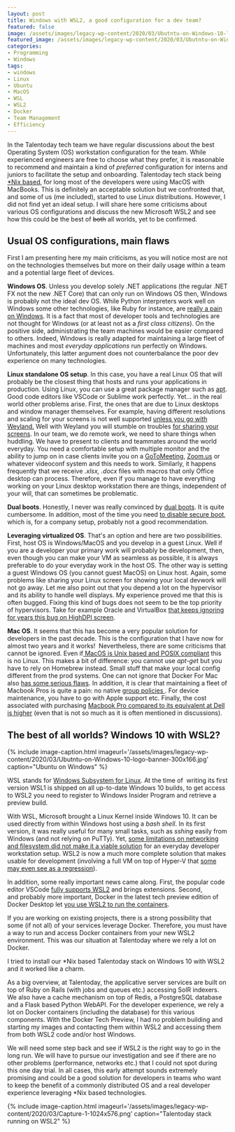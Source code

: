 ```yaml
---
layout: post
title: Windows with WSL2, a good configuration for a dev team?
featured: false
image: /assets/images/legacy-wp-content/2020/03/Ubutntu-on-Windows-10-logo-banner2.jpg
featured_image: /assets/images/legacy-wp-content/2020/03/Ubutntu-on-Windows-10-logo-banner2.jpg
categories:
- Programming
- Windows
tags:
- windows
- Linux
- Ubuntu
- MacOS
- WSL
- WSL2
- Docker
- Team Management
- Efficiency
---
```

In the Talentoday tech team we have regular discussions about the best Operating System (OS) workstation configuration for the team. While experienced engineers are free to choose what they prefer, it is reasonable to recommend and maintain a kind of <em>preferred</em> configuration for interns and juniors to facilitate the setup and onboarding. Talentoday tech stack being <a href="https://stackoverflow.com/questions/4715374/what-is-the-meaning-of-nix">*Nix based</a>, for long most of the developers were using MacOS with MacBooks. This is definitely an acceptable solution but we confronted that, and some of us (me included), started to use Linux distributions. However, I did not&nbsp;find yet an ideal setup. I will&nbsp;share here&nbsp;some criticisms about various OS configurations and discuss the new Microsoft WSL2 and see how this could be the best of <del>both</del> all worlds, yet to be confirmed.

<h2>Usual OS configurations, main flaws</h2>
First I am presenting here my main criticisms, as you will notice most are not on the technologies themselves but more on their daily usage within a team and a potential large fleet of devices.

<strong>Windows OS</strong>. Unless you&nbsp;develop solely .NET applications (the regular .NET FX not the new .NET Core) that can only run on Windows OS then, Windows is probably not the ideal dev OS. While Python interpreters work well on Windows some other technologies, like Ruby for instance, are <a href="https://www.reddit.com/r/ruby/comments/e1e1kh/not_able_to_install_rubydevkit_2651_64_on_windows/">really a pain on Windows</a>.&nbsp;It is a fact that most of developer tools and technologies are not thought for Windows (or at least not as a <em>first class citizens</em>). On the positive side, administrating the team machines would be easier compared to others. Indeed, Windows is really adapted for maintaining a large fleet of machines and most <em>everyday applications</em> run perfectly on Windows. Unfortunately, this latter argument does not counterbalance the poor dev experience on many technologies.

<strong>Linux standalone OS setup</strong>. In this case, you have a real Linux OS that will probably be the closest thing that hosts and runs your applications in production. Using Linux, you can use a great package manager such as <a href="https://en.wikipedia.org/wiki/APT_(software)">apt</a>. Good code editors like VSCode or Sublime work perfectly. Yet... in the real world other problems arise. First, the ones that are due to Linux desktops and window manager themselves. For example, having different resolutions and scaling for your screens is not well supported <a href="https://www.reddit.com/r/Ubuntu/comments/a4h7ot/ubuntu_with_dual_and_different_dpi_monitors/">unless you go with Weyland.</a>&nbsp;Well with Weyland you will stumble on troubles <a href="https://superuser.com/questions/1221333/screensharing-under-wayland">for sharing your screens</a>. In our team, we do remote work, we need to share things when huddling. We have to present to clients and teammates around the world everyday. You need a comfortable setup with multiple monitor and the ability to jump on in case clients invite you on a <a href="https://www.gotomeeting.com/">GoToMeeting</a>, <a href="https://zoom.us/">Zoom.us</a> or whatever videoconf system and this needs to work. Similarly, it happens frequently that we receive <em>*.xlsx,</em> <em>*.docx</em> files with macros that only Office desktop can process. Therefore, even if you manage to have everything working on your Linux desktop workstation there are things, independent of your will, that can sometimes be problematic.

<strong>Dual boots</strong>. Honestly, I never was really convinced by <a href="https://opensource.com/article/18/5/dual-boot-linux">dual boots</a>. It is quite cumbersome. In addition, most of the time you need <a href="https://askubuntu.com/questions/880240/it-is-possible-to-dual-boot-linux-and-windows-10-with-secure-boot-enabled">to disable secure boot</a>, which is, for a company setup, probably not a good recommendation.

<strong>Leveraging virtualized OS</strong>. That's an option and here are two possibilities. First, host OS is Windows/MacOS and you develop in a guest Linux. Well if you are a developer your primary work will probably be development, then, even though you can make your VM as seamless as possible, it is always preferable to do your everyday work in the host OS. The other way is setting a guest Windows OS (you cannot guest MacOS) on Linux host. Again, some problems like sharing your Linux screen for showing your local devwork will not go away. Let me also point out that you depend a lot on the hypervisor and its ability to handle well displays. My experience proved me that this is often bugged. Fixing this&nbsp;kind of bugs&nbsp;does&nbsp;not seem to be the top priority of hypervisors. Take for example Oracle and VirtualBox <a href="https://www.virtualbox.org/ticket/14349">that keeps ignoring for years this bug on HighDPI screen</a>.

<strong>Mac OS</strong>. It seems that this has become a very popular solution for developers in the past decade. This is the configuration that I have now for almost two years and it works!&nbsp; Nevertheless, there are some criticisms that cannot be ignored. Even if<a href="https://superuser.com/questions/489733/is-mac-os-x-a-unix-based-os"> MacOS is Unix based and POSIX compliant</a> this is no Linux. This makes a bit of difference: you cannot use <em>apt-ge</em>t but you have to rely on Homebrew instead. Small stuff that make your local config different&nbsp;from the prod systems. One can not ignore that Docker For Mac also&nbsp;<a href="https://engageinteractive.co.uk/blog/making-docker-faster-on-mac">has some serious flaws</a>. In addition, it is clear that maintaining a fleet of Macbook Pros is quite a pain: no native <a href="https://community.spiceworks.com/topic/202961-how-to-manage-mac-os-under-ad-and-group-policy">group policies </a>. For device <span style="font-weight: 400;">maintenance</span>, you have to go with Apple support etc. Finally, the cost associated with purchasing <a href="https://www.pcworld.com/article/3179677/dell-xps-15-vs-macbook-pro-15-fight.html">Macbook Pro compared to its equivalent at Dell is higher</a> (even that is not so much as it is often mentioned in discussions).

<h2>The best of all worlds? Windows 10 with WSL2?</h2>
{% include image-caption.html imageurl='/assets/images/legacy-wp-content/2020/03/Ubutntu-on-Windows-10-logo-banner-300x166.jpg' caption="Ubuntu on Windows" %}

WSL stands for <a href="https://docs.microsoft.com/en-us/windows/wsl/about">Windows Subsystem for Linux</a>. At the time of&nbsp; writing its first version WSL1 is shipped on all up-to-date Windows 10 builds, to get access to WSL2 you need to register to Windows Insider Program and retrieve a preview build.

With WSL, Microsoft brought a Linux Kernel inside Windows 10.&nbsp;It can be used directly from within Windows host using a <em>bash shell</em>. In its first version, it was really useful for many small tasks,&nbsp;such as <em>sshing</em> easily from Windows (and not relying on PuTTy). Yet, <a href="https://docs.microsoft.com/en-us/windows/wsl/wsl2-ux-changes">some limitations on networking and filesystem did not make it a viable solution</a> for an everyday developer workstation setup. WSL2 is now a much more complete solution that makes usable for development (involving a full VM on top of Hyper-V that <a href="https://news.ycombinator.com/item?id=20170326">some may even see as a regression</a>).

In addition, some really important news came along. First, the popular code editor VSCode <a href="https://code.visualstudio.com/blogs/2019/09/03/wsl2#_wsl-2-and-visual-studio-code">fully supports WSL2</a> and brings extensions. Second, and&nbsp;probably more important, Docker in the latest tech preview edition of Docker Desktop let <a href="https://www.docker.com/blog/new-docker-desktop-wsl2-backend/">you use WSL2 to run the containers</a>.

If you are working on existing projects, there is a strong possibility that some (if not all) of&nbsp;your services leverage Docker. Therefore, you must have a way to run and&nbsp;access&nbsp;Docker containers&nbsp;from your new WSL2 environment.&nbsp;This was our situation at Talentoday where we rely a lot on Docker.

I&nbsp;tried to install our *Nix based Talentoday stack on Windows 10 with WSL2 and it worked like a charm.

As a big overview, at Talentoday, the applicative server services are built on top of Ruby on Rails (with jobs and queues etc.) accessing SolR indexers. We also have a cache mechanism&nbsp;on top of Redis, a PostgreSQL database and a Flask based Python WebAPI. For the developer experience, we rely a lot on Docker containers (including the database) for this various components. With the Docker Tech Preview, I had no problem building and starting my images&nbsp;and contacting them within WSL2 and accessing them from both WSL2 code and/or host Windows.

We will need some step back and see if WSL2 is the right way to go in the long run. We will have to pursue our investigation and see if there are no other problems (performance, networks etc.) that I could not&nbsp;spot during this one day trial. In all cases, this early attempt sounds extremely promising and could be a good solution for developers in teams&nbsp;who want to keep the benefit of a commonly distributed OS and a real developer experience&nbsp;leveraging&nbsp;*Nix based technologies.

{% include image-caption.html imageurl='/assets/images/legacy-wp-content/2020/03/Capture-1-1024x576.png' caption="Talentoday stack running on WSL2" %}
